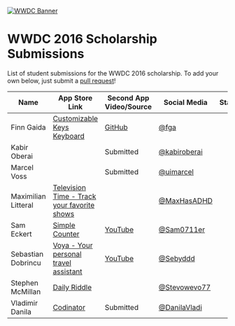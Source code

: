 [![WWDC Banner](https://developer.apple.com/wwdc/images/wwdc16-og.jpg)](https://developer.apple.com/wwdc/)
# WWDC 2016 Scholarship Submissions

List of student submissions for the WWDC 2016 scholarship.
To add your own below, just submit a [pull request](https://github.com/wwdc/2016/pulls)!

<!--https://www.alphabetize.org-->
<!-- Insert your name below in alphabetical order. -->
<!-- Watch out for columns, you must have 6 pipes or else the gh-pages won't like it. -->
| Name | App Store Link | Second App Video/Source | Social Media | Status |
| ---- | -------------- | ----------------------- | ------------ | ------ |
|Finn Gaida|[Customizable Keys Keyboard](https://itunes.apple.com/us/app/customizable-keys-keyboard/id1104673201?mt=8)|[GitHub](https://github.com/finngaida/wwdc/tree/master/2016)|[@fga](https://twitter.com/fga)| |
|Kabir Oberai| |Submitted|[@kabiroberai](https://twitter.com/kabiroberai)| |
|Marcel Voss||Submitted|[@uimarcel](https://twitter.com/uimarcel)||
|Maximilian Litteral|[Television Time - Track your favorite shows](http://maximilianlitteral.com/TelevisionTime/iTunes/index.html)| |[@MaxHasADHD](https://twitter.com/MaxHasADHD)| |
|Sam Eckert|[Simple Counter](https://geo.itunes.apple.com/us/app/simple-counter-count-everything!/id961653412?mt=8)|[YouTube](https://www.youtube.com/watch?v=4uFP_xQWOX4)|[@Sam0711er](https://twitter.com/Sam0711er)| |
|Sebastian Dobrincu|[Voya - Your personal travel assistant](https://itunes.apple.com/us/app/voya-your-personal-travel/id1082760606)|[YouTube](https://www.youtube.com/watch?v=fbTMWC0y9hs)|[@Sebyddd](https://twitter.com/sebyddd)| |
|Stephen McMillan|[Daily Riddle](https://itunes.apple.com/app/daily-riddle-fun-challenging/id932546719)| |[@Stevowevo77](https://twitter.com/stevowevo77)| |
|Vladimir Danila|[Codinator](https://itunes.apple.com/us/app/codinator/id1024671232?ls=1&mt=8)|Submitted|[@DanilaVladi](https://twitter.com/danilavladi)| |
<!-- Don't remove the newline -->
